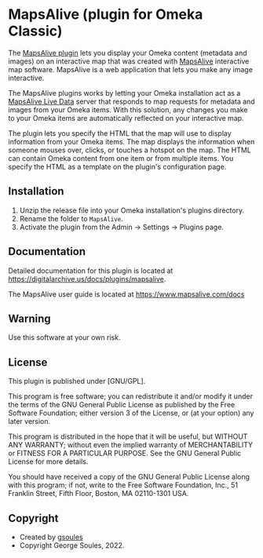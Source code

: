 # MapsAlive (plugin for Omeka Classic)

The [MapsAlive plugin](https://digitalarchive.us/docs/plugins/mapsalive) lets you display your Omeka content (metadata and images) on an interactive map that was
created with [MapsAlive](https://www.mapsalive.com) interactive map software. MapsAlive is a web application that lets
you make any image interactive.

The MapsAlive plugins works by letting your Omeka installation act as a
[MapsAlive Live Data](https://www.mapsalive.com/docs/livedata-intro/) server that responds to map requests for
metadata and images from your Omeka items. With this solution, any changes you make to your Omeka items are 
automatically reflected on your interactive map.

The plugin lets you specify the HTML that the map will use to display information from your Omeka items. The map
displays the information when someone mouses over, clicks, or touches a hotspot on the map. The HTML can contain 
Omeka content from one item or from multiple items. You specify the HTML as a template on the plugin's configuration page.

## Installation
1. Unzip the release file into your Omeka installation's plugins directory.
2. Rename the folder to `MapsAlive`.
3. Activate the plugin from the Admin → Settings → Plugins page.

## Documentation
Detailed documentation for this plugin is located at <https://digitalarchive.us/docs/plugins/mapsalive>.

The MapsAlive user guide is located at <https://www.mapsalive.com/docs>

## Warning

Use this software at your own risk.

##  License

This plugin is published under [GNU/GPL].

This program is free software; you can redistribute it and/or modify it under
the terms of the GNU General Public License as published by the Free Software
Foundation; either version 3 of the License, or (at your option) any later
version.

This program is distributed in the hope that it will be useful, but WITHOUT
ANY WARRANTY; without even the implied warranty of MERCHANTABILITY or FITNESS
FOR A PARTICULAR PURPOSE. See the GNU General Public License for more
details.

You should have received a copy of the GNU General Public License along with
this program; if not, write to the Free Software Foundation, Inc.,
51 Franklin Street, Fifth Floor, Boston, MA 02110-1301 USA.

Copyright
---------

* Created by [gsoules](https://github.com/gsoules)
* Copyright George Soules, 2022.

 

 
